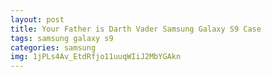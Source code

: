 ```yaml
---
layout: post
title: Your Father is Darth Vader Samsung Galaxy S9 Case
tags: samsung galaxy s9
categories: samsung
img: 1jPLs4Av_EtdRfjo11uuqWIiJ2MbYGAkn
---
```

